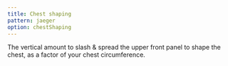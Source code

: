 ```yaml
---
title: Chest shaping
pattern: jaeger
option: chestShaping
---
```


The vertical amount to slash & spread the upper front panel to shape the chest, as a factor of your chest circumference.
